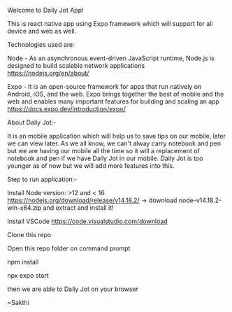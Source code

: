 Welcome to Daily Jot App!

This is react native app using Expo framework which will support for all device and web as well. 

Technologies used are:

Node - As an asynchronous event-driven JavaScript runtime, Node.js is designed to build scalable network applications
https://nodejs.org/en/about/

Expo - It is an open-source framework for apps that run natively on Android, iOS, and the web. Expo brings together the best of mobile and the web and enables many important features for building and scaling an app
https://docs.expo.dev/introduction/expo/

About Daily Jot:-

It is an mobile application which will help us to save tips on our mobile, later we can view later. As we all know, we can't alway carry notebook and pen but we are having our mobile all the time so it will a replacement of notebook and pen if we have Daily Jot in our mobile. Daily Jot is too younger as of now but we will add more features into this.

Step to run application:-

Install Node version: >12 and < 16 https://nodejs.org/download/release/v14.18.2/ -> download  node-v14.18.2-win-x64.zip and extract and install it!

Install VSCode https://code.visualstudio.com/download

Clone this repo

Open this repo folder on command prompt

npm install

npx expo start

then we are able to Daily Jot on your browser

~Sakthi




